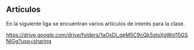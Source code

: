 ## Artículos 

En la siguiente liga se encuentran varios artículos de interés para la clase.

https://drive.google.com/drive/folders/1aOxDi_geM5C9cQk5stoXgWol15GSNIGg?usp=sharing



